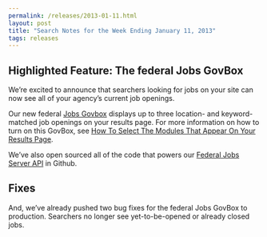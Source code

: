 ```yaml
---
permalink: /releases/2013-01-11.html
layout: post
title: "Search Notes for the Week Ending January 11, 2013"
tags: releases
---
```

<h2>Highlighted Feature: The federal Jobs GovBox</h2>
<p>We&#8217;re excited to announce that searchers looking for jobs on your site can now see all of your agency&#8217;s current job openings.</p>
<p>Our new federal <a href="/manual/govbox-jobs.html">Jobs Govbox</a> displays up to three location- and keyword-matched job openings on your results page. For more information on how to turn on this GovBox, see <a href="/manual/results-modules.html">How To Select The Modules That Appear On Your Results Page</a>.</p>
<p>We&#8217;ve also open sourced all of the code that powers our <a href="https://github.com/GSA-OCSIT/jobs_api">Federal Jobs Server API</a> in Github.</p>
<h2>Fixes</h2>
<p>And, we&#8217;ve already pushed two bug fixes for the federal Jobs GovBox to production. Searchers no longer see yet-to-be-opened or already closed jobs. </p>

